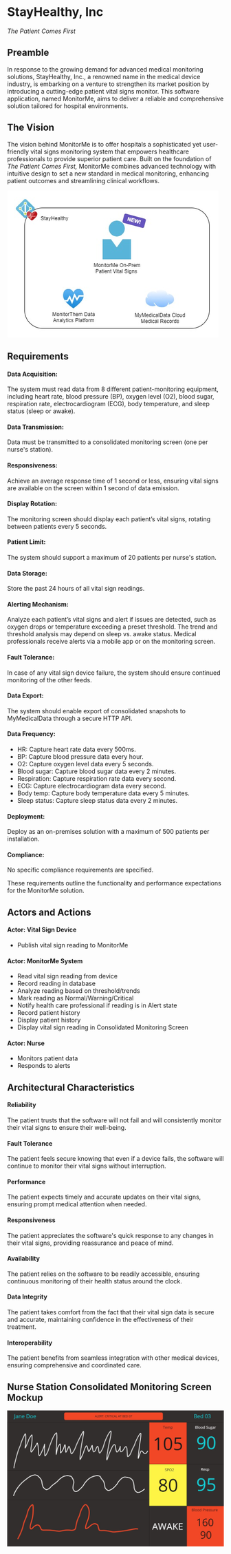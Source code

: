 # StayHealthy, Inc

_The Patient Comes First_

## Preamble

In response to the growing demand for advanced medical monitoring solutions, StayHealthy, Inc., a renowned name in the medical device industry, is embarking on a venture to strengthen its market position by introducing a cutting-edge patient vital signs monitor. This software application, named MonitorMe, aims to deliver a reliable and comprehensive solution tailored for hospital environments.

## The Vision

The vision behind MonitorMe is to offer hospitals a sophisticated yet user-friendly vital signs monitoring system that empowers healthcare professionals to provide superior patient care. Built on the foundation of _The Patient Comes First,_ MonitorMe combines advanced technology with intuitive design to set a new standard in medical monitoring, enhancing patient outcomes and streamlining clinical workflows.

![An introduction to StayHealthy devices](/images/StayHealthy.jpg)

## Requirements

#### Data Acquisition:

The system must read data from 8 different patient-monitoring equipment, including heart rate, blood pressure (BP), oxygen level (O2), blood sugar, respiration rate, electrocardiogram (ECG), body temperature, and sleep status (sleep or awake).

#### Data Transmission:

Data must be transmitted to a consolidated monitoring screen (one per nurse's station).

#### Responsiveness:

Achieve an average response time of 1 second or less, ensuring vital signs are available on the screen within 1 second of data emission.

#### Display Rotation:

The monitoring screen should display each patient’s vital signs, rotating between patients every 5 seconds.

#### Patient Limit:

The system should support a maximum of 20 patients per nurse's station.

#### Data Storage:

Store the past 24 hours of all vital sign readings.

#### Alerting Mechanism:

Analyze each patient’s vital signs and alert if issues are detected, such as oxygen drops or temperature exceeding a preset threshold. The trend and threshold analysis may depend on sleep vs. awake status. Medical professionals receive alerts via a mobile app or on the monitoring screen.

#### Fault Tolerance:

In case of any vital sign device failure, the system should ensure continued monitoring of the other feeds.

#### Data Export:

The system should enable export of consolidated snapshots to MyMedicalData through a secure HTTP API.

#### Data Frequency:

- HR: Capture heart rate data every 500ms.
- BP: Capture blood pressure data every hour.
- O2: Capture oxygen level data every 5 seconds.
- Blood sugar: Capture blood sugar data every 2 minutes.
- Respiration: Capture respiration rate data every second.
- ECG: Capture electrocardiogram data every second.
- Body temp: Capture body temperature data every 5 minutes.
- Sleep status: Capture sleep status data every 2 minutes.

#### Deployment:

Deploy as an on-premises solution with a maximum of 500 patients per installation.

#### Compliance:

No specific compliance requirements are specified.

These requirements outline the functionality and performance expectations for the MonitorMe solution.

## Actors and Actions

#### Actor: Vital Sign Device

- Publish vital sign reading to MonitorMe

#### Actor: MonitorMe System

- Read vital sign reading from device
- Record reading in database
- Analyze reading based on threshold/trends
- Mark reading as Normal/Warning/Critical
- Notify health care professional if reading is in Alert state
- Record patient history
- Display patient history
- Display vital sign reading in Consolidated Monitoring Screen

#### Actor: Nurse

- Monitors patient data
- Responds to alerts

## Architectural Characteristics

#### Reliability

The patient trusts that the software will not fail and will consistently monitor their vital signs to ensure their well-being.

#### Fault Tolerance

The patient feels secure knowing that even if a device fails, the software will continue to monitor their vital signs without interruption.

#### Performance

The patient expects timely and accurate updates on their vital signs, ensuring prompt medical attention when needed.

#### Responsiveness

The patient appreciates the software's quick response to any changes in their vital signs, providing reassurance and peace of mind.

#### Availability

The patient relies on the software to be readily accessible, ensuring continuous monitoring of their health status around the clock.

#### Data Integrity

The patient takes comfort from the fact that their vital sign data is secure and accurate, maintaining confidence in the effectiveness of their treatment.

#### Interoperability

The patient benefits from seamless integration with other medical devices, ensuring comprehensive and coordinated care.

## Nurse Station Consolidated Monitoring Screen Mockup

![Mockup of monitoring screen](/images/Mockup.jpg)
